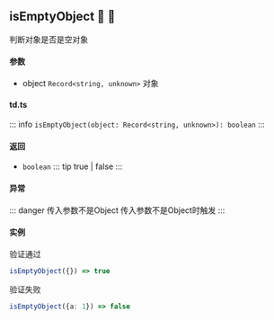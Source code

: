 ## isEmptyObject :tada: :100: 
判断对象是否是空对象
#### 参数 
- object `Record<string, unknown>` 对象
 
#### td.ts
::: info
`isEmptyObject(object: Record<string, unknown>): boolean`
:::
#### 返回 
- `boolean` 
::: tip
true | false
:::
#### 异常 
::: danger
传入参数不是Object 传入参数不是Object时触发
:::
#### 实例 
验证通过


```ts
isEmptyObject({}) => true
```
验证失败


```ts
isEmptyObject({a: 1}) => false
```
